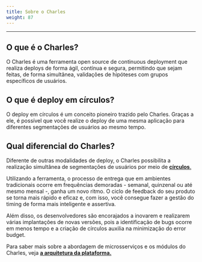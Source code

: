 ```yaml
---
title: Sobre o Charles
weight: 87
---
```


---

## **O que é o Charles?** 

O Charles é uma ferramenta open source de continuous deployment que realiza deploys de forma ágil, contínua e segura, permitindo que sejam feitas, de forma simultânea, validações de hipóteses com grupos específicos de usuários.

## **O que é deploy em círculos?** 

O deploy em círculos é um conceito pioneiro trazido pelo Charles. Graças a ele, é possível que você realize o deploy de uma mesma aplicação para diferentes segmentações de usuários ao mesmo tempo. 

## **Qual diferencial do Charles?** 

Diferente de outras modalidades de deploy, o Charles possibilita a realização simultânea de segmentações de usuários por meio de [**círculos**. ](/docs-charles/pt/referência/círculo/)

Utilizando a ferramenta, o processo de entrega que em ambientes tradicionais ocorre em frequências demoradas - semanal, quinzenal ou até mesmo mensal -, ganha um novo ritmo. O ciclo de feedback do seu produto se torna mais rápido e eficaz e, com isso, você consegue fazer a gestão do timing de forma mais inteligente e assertiva. 

Além disso, os desenvolvedores são encorajados a inovarem e realizarem várias implantações de novas versões, pois a identificação de bugs ocorre em menos tempo e a criação de círculos auxilia na minimização do error budget.

Para saber mais sobre a abordagem de microsserviços e os módulos do Charles, veja [**a arquitetura da plataforma.** ](/docs-charles/pt/overview/)
